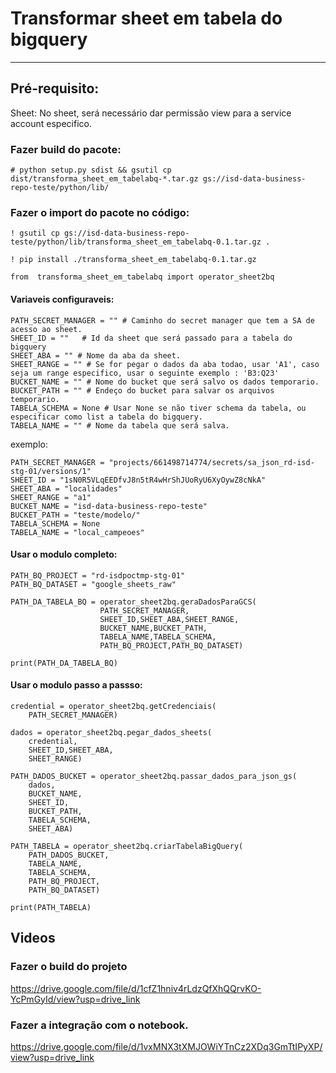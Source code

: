 # Transformar sheet em tabela do bigquery


---
## Pré-requisito:
Sheet: No sheet, será necessário dar permissão view para a service account especifico. 

### Fazer build do pacote: 
```
# python setup.py sdist && gsutil cp dist/transforma_sheet_em_tabelabq-*.tar.gz gs://isd-data-business-repo-teste/python/lib/
```


### Fazer o import do pacote no código:
```
! gsutil cp gs://isd-data-business-repo-teste/python/lib/transforma_sheet_em_tabelabq-0.1.tar.gz .

! pip install ./transforma_sheet_em_tabelabq-0.1.tar.gz

from  transforma_sheet_em_tabelabq import operator_sheet2bq
```
#### Variaveis configuraveis: 
```
PATH_SECRET_MANAGER = "" # Caminho do secret manager que tem a SA de acesso ao sheet.
SHEET_ID = ""   # Id da sheet que será passado para a tabela do bigquery
SHEET_ABA = "" # Nome da aba da sheet.
SHEET_RANGE = "" # Se for pegar o dados da aba todao, usar 'A1', caso seja um range especifico, usar o seguinte exemplo : 'B3:Q23'
BUCKET_NAME = "" # Nome do bucket que será salvo os dados temporario.
BUCKET_PATH = "" # Endeço do bucket para salvar os arquivos temporario.
TABELA_SCHEMA = None # Usar None se não tiver schema da tabela, ou especificar como list a tabela do bigquery.
TABELA_NAME = "" # Nome da tabela que será salva.
```
exemplo:
```
PATH_SECRET_MANAGER = "projects/661498714774/secrets/sa_json_rd-isd-stg-01/versions/1" 
SHEET_ID = "1sN0R5VLqEEDfvJ8n5tR4wHrShJUoRyU6XyOywZ8cNkA"   
SHEET_ABA = "localidades"
SHEET_RANGE = "a1"
BUCKET_NAME = "isd-data-business-repo-teste"
BUCKET_PATH = "teste/modelo/"
TABELA_SCHEMA = None
TABELA_NAME = "local_campeoes"
```

#### Usar o modulo completo:
```
PATH_BQ_PROJECT = "rd-isdpoctmp-stg-01"
PATH_BQ_DATASET = "google_sheets_raw"

PATH_DA_TABELA_BQ = operator_sheet2bq.geraDadosParaGCS(
                    PATH_SECRET_MANAGER,
                    SHEET_ID,SHEET_ABA,SHEET_RANGE,
                    BUCKET_NAME,BUCKET_PATH,
                    TABELA_NAME,TABELA_SCHEMA,
                    PATH_BQ_PROJECT,PATH_BQ_DATASET)

print(PATH_DA_TABELA_BQ)
```


#### Usar o modulo passo a passso:
```
credential = operator_sheet2bq.getCredenciais(
    PATH_SECRET_MANAGER)

dados = operator_sheet2bq.pegar_dados_sheets(
    credential,
    SHEET_ID,SHEET_ABA,
    SHEET_RANGE)

PATH_DADOS_BUCKET = operator_sheet2bq.passar_dados_para_json_gs(
    dados, 
    BUCKET_NAME,
    SHEET_ID,
    BUCKET_PATH,
    TABELA_SCHEMA,
    SHEET_ABA)

PATH_TABELA = operator_sheet2bq.criarTabelaBigQuery(
    PATH_DADOS_BUCKET,
    TABELA_NAME,
    TABELA_SCHEMA, 
    PATH_BQ_PROJECT, 
    PATH_BQ_DATASET)

print(PATH_TABELA)
```


## Videos 
### Fazer o build do projeto
https://drive.google.com/file/d/1cfZ1hniv4rLdzQfXhQQrvKO-YcPmGyId/view?usp=drive_link

### Fazer a integração com o notebook. 
https://drive.google.com/file/d/1vxMNX3tXMJOWiYTnCz2XDq3GmTtIPyXP/view?usp=drive_link